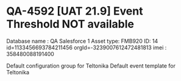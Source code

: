 # QA-4592 [UAT 21.9] Event Threshold NOT available

  Database name : QA Salesforce 1
  Asset type: FMB920
  ID: 14
  id=1133456693784211456
  orgId=-3239007612472481813
  imei : 358480088191400

  Default configuration group for Teltonika
    Default event template for Teltonika

